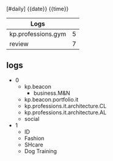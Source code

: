 [#daily]
{{date}}
{{time}}

| Logs                                   |     |
| -------------------------------------- | --- |
| kp.professions.gym                     | 5   |
| review                                 | 7   |

## logs
- 0
	- kp.beacon
		- business.M&N
	- kp.beacon.portfolio.it
	- kp.professions.it.architecture.CL
	- kp.professions.it.architecture.AL
	- social
- 1
	- ID
	- Fashion
	- SHcare
	- Dog Training
